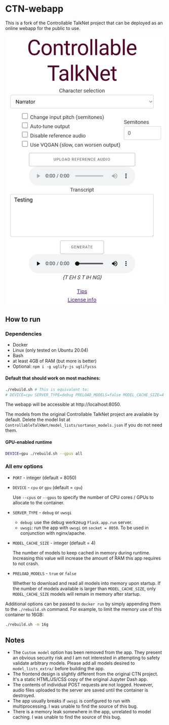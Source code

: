 # CTN-webapp

This is a fork of the Controllable TalkNet project that can be deployed as an online webapp for the public to use.

![](phone.jpg)

## How to run
### Dependencies
* Docker
* Linux (only tested on Ubuntu 20.04)
* Bash
* at least 4GB of RAM (but more is better)
* Optional: `npm i -g uglify-js uglifycss`

#### Default that should work on most machines:
```bash
./rebuild.sh # This is equivalent to:
# DEVICE=cpu SERVER_TYPE=debug PRELOAD_MODELS=false MODEL_CACHE_SIZE=4 ./rebuild.sh
```
The webapp will be accessible at http://localhost:8050.

The models from the original Controllable TalkNet project are available by default. Delete the model list at `ControllableTalkNet/model_lists/sortanon_models.json` if you do not need them.

#### GPU-enabled runtime
```bash
DEVICE=gpu ./rebuild.sh --gpus all
```
### All env options
* `PORT` - integer (default = 8050)
* `DEVICE` - `cpu` or `gpu` (default = `cpu`)
  
  Use `--cpus` or `--gpus` to specify the number of CPU cores / GPUs to allocate to the container.
* `SERVER_TYPE` - `debug` or `uwsgi`
  * `debug`: use the debug werkzeug `Flask.app.run` server.
  * `uwsgi`: run the app with `uwsgi` on `socket = 8050`. To be used in conjunction with nginx/apache.
* `MODEL_CACHE_SIZE` - integer (default = 4)
  
  The number of models to keep cached in memory during runtime. Increasing this value will increase the amount of RAM this app requires to not crash.
* `PRELOAD_MODELS` - `true` or `false`
  
  Whether to download and read all models into memory upon startup. If the number of models available is larger than `MODEL_CACHE_SIZE`, only `MODEL_CACHE_SIZE` models will remain in memory after startup.

Additional options can be passed to `docker run` by simply appending them to the `./rebuild.sh` command. For example, to limit the memory use of this container to 16GB:
```bash
./rebuild.sh -m 16g
```

## Notes
* The `Custom model` option has been removed from the app. They present an obvious security risk and I am not interested in attempting to safety validate arbitrary models. Please add all models desired to `model_lists_extra/` before building the app.
* The frontend design is slightly different from the original CTN project. It's a static HTML/JS/CSS copy of the original Jupyter Dash app.
* The contents of individual POST requests are not logged. However, audio files uploaded to the server are saved until the container is destroyed.
* The app usually breaks if `uwsgi` is configured to run with multiprocessing. I was unable to find the source of this bug.
* There is a memory leak somewhere in the app, unrelated to model caching. I was unable to find the source of this bug.

